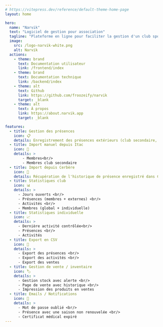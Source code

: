 ```yaml
---
# https://vitepress.dev/reference/default-theme-home-page
layout: home

hero:
  name: "Narvik"
  text: "Logiciel de gestion pour association"
  tagline: "Plateforme en ligne pour faciliter la gestion d'un club sportif. Avec support des spécificités liées au Tir Sportif."
  image:
    src: /logo-narvik-white.png
    alt: Narvik
  actions:
    - theme: brand
      text: Documentation utilisateur
      link: /frontend/index
    - theme: brand
      text: Documentation technique
      link: /backend/index
    - theme: alt
      text: Github
      link: https://github.com/froozeify/narvik
      target: _blank
    - theme: alt
      text: À propos
      link: https://about.narvik.app
      target: _blank

features:
  - title: Gestion des présences
    icon: 📋
    details: Enregistrement des présences extérieurs (club secondaire, découverte, initiation).
  - title: Import manuel depuis Itac
    icon: 📝
    details: >
        - Membres<br/>
        - Membres club secondaire
  - title: Import depuis Cerbère
    icon: 📝
    details: Récupération de l'historique de présence enregistré dans Cerbère.
  - title: Statistiques club
    icon: 📊
    details: >
      - Jours ouverts <br/>
      - Présences (membres + externes) <br/>
      - Activités <br/>
      - Membres (global + individuelle)
  - title: Statistiques individuelle
    icon: 📈
    details: >
      - Dernière activité contrôlée<br/>
      - Présences <br/>
      - Activités
  - title: Export en CSV
    icon: 📁
    details: >
      - Export des présences <br/>
      - Export des activités <br/>
      - Export des ventes
  - title: Gestion de vente / inventaire
    icon: 🏷️
    details: >
      - Gestion stock avec alerte <br/>
      - Page de vente avec historique <br/>
      - Impression des produits en ventes
  - title: Emails / Notifications
    icon: 🔔
    details: >
      - Mot de passe oublié <br/>
      - Présence avec une saison non renouvelée <br/>
      - Certificat médical expiré
---
```

